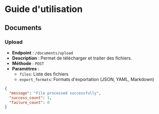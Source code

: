 # Guide d'utilisation

## Documents

### Upload
- **Endpoint** : `/documents/upload`
- **Description** : Permet de télécharger et traiter des fichiers.
- **Méthode** : `POST`
- **Paramètres** :
  - `files`: Liste des fichiers
  - `export_formats`: Formats d'exportation (JSON, YAML, Markdown)

```json
{
  "message": "File processed successfully",
  "success_count": 1,
  "failure_count": 0
}
